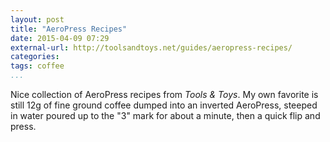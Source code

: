 ```yaml
---
layout: post
title: "AeroPress Recipes"
date: 2015-04-09 07:29
external-url: http://toolsandtoys.net/guides/aeropress-recipes/
categories: 
tags: coffee 
...
```


Nice collection of AeroPress recipes from *Tools & Toys*. My own favorite is still 12g of fine ground coffee dumped into an inverted AeroPress, steeped in water poured up to the "3" mark for about a minute, then a quick flip and press. 
